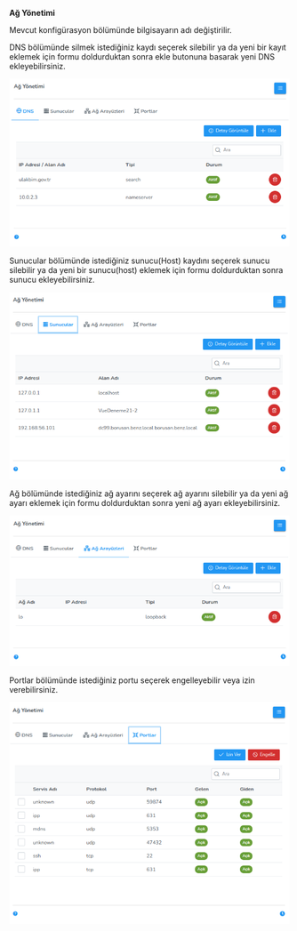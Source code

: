 **Ağ Yönetimi**

Mevcut konfigürasyon bölümünde bilgisayarın adı değiştirilir.

DNS bölümünde silmek istediğiniz kaydı seçerek silebilir ya da yeni bir kayıt eklemek için formu doldurduktan sonra ekle butonuna basarak yeni DNS ekleyebilirsiniz.

![Ag Yonetimi](../images/computerManagement/networkManagementDns.png)

Sunucular bölümünde istediğiniz sunucu(Host) kaydını seçerek sunucu silebilir ya da yeni bir sunucu(host) eklemek için formu doldurduktan sonra sunucu ekleyebilirsiniz.

![Ag Yonetimi](../images/computerManagement/networkManagementServers.png)

Ağ bölümünde istediğiniz ağ ayarını seçerek ağ ayarını silebilir ya da yeni ağ ayarı eklemek için formu doldurduktan sonra yeni ağ ayarı ekleyebilirsiniz.

![Ag Yonetimi](../images/computerManagement/networkManagementNetworkInterfaces.png)

Portlar bölümünde istediğiniz portu seçerek engelleyebilir veya izin verebilirsiniz.

![Ag Yonetimi](../images/computerManagement/networkManagementPorts.png)
